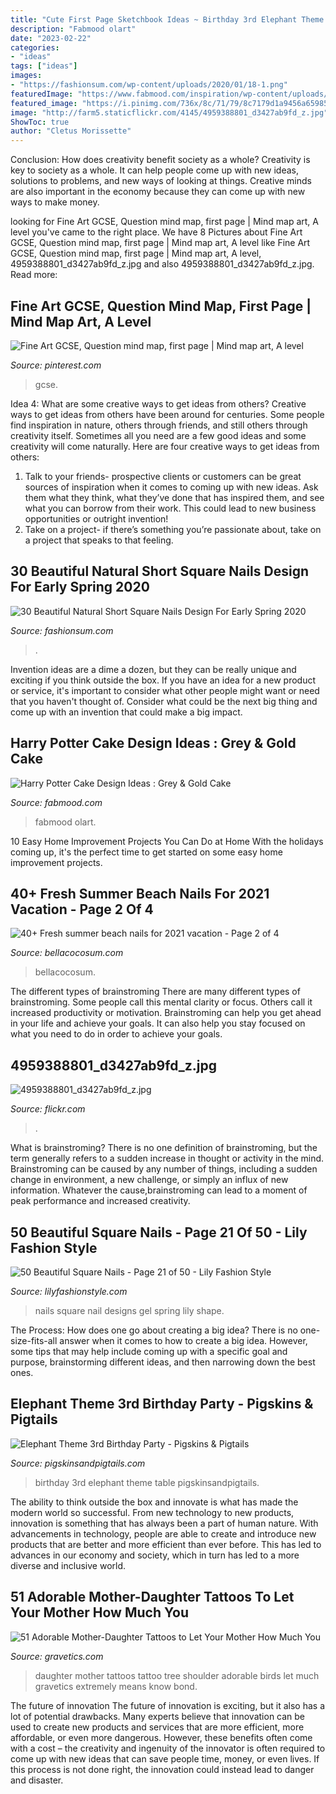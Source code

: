 ```yaml
---
title: "Cute First Page Sketchbook Ideas ~ Birthday 3rd Elephant Theme Table Pigskinsandpigtails"
description: "Fabmood olart"
date: "2023-02-22"
categories:
- "ideas"
tags: ["ideas"]
images:
- "https://fashionsum.com/wp-content/uploads/2020/01/18-1.png"
featuredImage: "https://www.fabmood.com/inspiration/wp-content/uploads/2021/06/harry-potter-cake-20-370x640.jpg"
featured_image: "https://i.pinimg.com/736x/8c/71/79/8c7179d1a9456a65985fb4d729d4e290.jpg"
image: "http://farm5.staticflickr.com/4145/4959388801_d3427ab9fd_z.jpg"
ShowToc: true
author: "Cletus Morissette"
---
```



Conclusion: How does creativity benefit society as a whole?
Creativity is key to society as a whole. It can help people come up with new ideas, solutions to problems, and new ways of looking at things. Creative minds are also important in the economy because they can come up with new ways to make money.

	

		
looking for Fine Art GCSE, Question mind map, first page | Mind map art, A level you've came to the right place. We have 8 Pictures about Fine Art GCSE, Question mind map, first page | Mind map art, A level like Fine Art GCSE, Question mind map, first page | Mind map art, A level, 4959388801_d3427ab9fd_z.jpg and also 4959388801_d3427ab9fd_z.jpg. Read more:
		
    
## Fine Art GCSE, Question Mind Map, First Page | Mind Map Art, A Level

<img loading=lazy src="https://i.pinimg.com/736x/8c/71/79/8c7179d1a9456a65985fb4d729d4e290.jpg" onerror="this.onerror=null;this.src='https://tse1.mm.bing.net/th?id=OIP.PKOacN-SfOade9-n-H8OzQHaJ3&amp;pid=15.1';" alt="Fine Art GCSE, Question mind map, first page | Mind map art, A level">

_Source: pinterest.com_

>gcse. 

	

Idea 4: What are some creative ways to get ideas from others?
Creative ways to get ideas from others have been around for centuries. Some people find inspiration in nature, others through friends, and still others through creativity itself. Sometimes all you need are a few good ideas and some creativity will come naturally. Here are four creative ways to get ideas from others: 
1) Talk to your friends- prospective clients or customers can be great sources of inspiration when it comes to coming up with new ideas. Ask them what they think, what they’ve done that has inspired them, and see what you can borrow from their work. This could lead to new business opportunities or outright invention! 
2) Take on a project- if there’s something you’re passionate about, take on a project that speaks to that feeling.

    
## 30 Beautiful Natural Short Square Nails Design For Early Spring 2020

<img loading=lazy src="https://fashionsum.com/wp-content/uploads/2020/01/18-1.png" onerror="this.onerror=null;this.src='https://tse4.mm.bing.net/th?id=OIP.xK_MNqMBRijJ5e1JR772VAHaKy&amp;pid=15.1';" alt="30 Beautiful Natural Short Square Nails Design For Early Spring 2020">

_Source: fashionsum.com_

>. 

	

Invention ideas are a dime a dozen, but they can be really unique and exciting if you think outside the box. If you have an idea for a new product or service, it's important to consider what other people might want or need that you haven't thought of. Consider what could be the next big thing and come up with an invention that could make a big impact.

    
## Harry Potter Cake Design Ideas : Grey &amp; Gold Cake

<img loading=lazy src="https://www.fabmood.com/inspiration/wp-content/uploads/2021/06/harry-potter-cake-20-370x640.jpg" onerror="this.onerror=null;this.src='https://tse3.mm.bing.net/th?id=OIP.pU90mw4AqvnYDPUi_8yT4gAAAA&amp;pid=15.1';" alt="Harry Potter Cake Design Ideas : Grey &amp; Gold Cake">

_Source: fabmood.com_

>fabmood olart. 

	

10 Easy Home Improvement Projects You Can Do at Home
With the holidays coming up, it's the perfect time to get started on some easy home improvement projects.

    
## 40+ Fresh Summer Beach Nails For 2021 Vacation - Page 2 Of 4

<img loading=lazy src="https://bellacocosum.com/wp-content/uploads/2021/05/19-10.jpg" onerror="this.onerror=null;this.src='https://tse2.mm.bing.net/th?id=OIP.eRwAPfs9rFezhHRs1-yCAQHaLH&amp;pid=15.1';" alt="40+ Fresh summer beach nails for 2021 vacation - Page 2 of 4">

_Source: bellacocosum.com_

>bellacocosum. 

	

The different types of brainstroming
There are many different types of brainstroming. Some people call this mental clarity or focus. Others call it increased productivity or motivation. Brainstroming can help you get ahead in your life and achieve your goals. It can also help you stay focused on what you need to do in order to achieve your goals.

    
## 4959388801_d3427ab9fd_z.jpg

<img loading=lazy src="http://farm5.staticflickr.com/4145/4959388801_d3427ab9fd_z.jpg" onerror="this.onerror=null;this.src='https://tse4.mm.bing.net/th?id=OIP.PqBEe8VnP8algbVQe4A9iwHaJ4&amp;pid=15.1';" alt="4959388801_d3427ab9fd_z.jpg">

_Source: flickr.com_

>. 

	

What is brainstroming?
There is no one definition of brainstroming, but the term generally refers to a sudden increase in thought or activity in the mind. Brainstroming can be caused by any number of things, including a sudden change in environment, a new challenge, or simply an influx of new information. Whatever the cause,brainstroming can lead to a moment of peak performance and increased creativity.

    
## 50 Beautiful Square Nails - Page 21 Of 50 - Lily Fashion Style

<img loading=lazy src="https://lilyfashionstyle.com/wp-content/uploads/2019/12/39-1.png" onerror="this.onerror=null;this.src='https://tse3.mm.bing.net/th?id=OIP.7cDmp48EU9Q7TVYEM7mysAHaLC&amp;pid=15.1';" alt="50 Beautiful Square Nails - Page 21 of 50 - Lily Fashion Style">

_Source: lilyfashionstyle.com_

>nails square nail designs gel spring lily shape. 

	

The Process: How does one go about creating a big idea?
There is no one-size-fits-all answer when it comes to how to create a big idea. However, some tips that may help include coming up with a specific goal and purpose, brainstorming different ideas, and then narrowing down the best ones.

    
## Elephant Theme 3rd Birthday Party - Pigskins &amp; Pigtails

<img loading=lazy src="http://www.pigskinsandpigtails.com/wp-content/uploads/2013/02/table1.jpg" onerror="this.onerror=null;this.src='https://tse4.mm.bing.net/th?id=OIP.JTsHgrOxpz7PtlZm0Ky0YAAAAA&amp;pid=15.1';" alt="Elephant Theme 3rd Birthday Party - Pigskins &amp; Pigtails">

_Source: pigskinsandpigtails.com_

>birthday 3rd elephant theme table pigskinsandpigtails. 

	

The ability to think outside the box and innovate is what has made the modern world so successful. From new technology to new products, innovation is something that has always been a part of human nature. With advancements in technology, people are able to create and introduce new products that are better and more efficient than ever before. This has led to advances in our economy and society, which in turn has led to a more diverse and inclusive world.

    
## 51 Adorable Mother-Daughter Tattoos To Let Your Mother How Much You

<img loading=lazy src="https://www.gravetics.com/wp-content/uploads/2017/07/Awesome-Tree-With-Birds-On-Shoulder-Mother-Daughter-Tattoo-Idea.jpg" onerror="this.onerror=null;this.src='https://tse2.mm.bing.net/th?id=OIP.PSe6ahlFuvpyXrfEE3HHoQHaFj&amp;pid=15.1';" alt="51 Adorable Mother-Daughter Tattoos to Let Your Mother How Much You">

_Source: gravetics.com_

>daughter mother tattoos tattoo tree shoulder adorable birds let much gravetics extremely means know bond. 

	

The future of innovation
The future of innovation is exciting, but it also has a lot of potential drawbacks. Many experts believe that innovation can be used to create new products and services that are more efficient, more affordable, or even more dangerous. However, these benefits often come with a cost – the creativity and ingenuity of the innovator is often required to come up with new ideas that can save people time, money, or even lives. If this process is not done right, the innovation could instead lead to danger and disaster.

